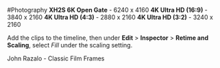 #Photography 
**XH2S 6K Open Gate** - 6240 x 4160
**4K Ultra HD (16:9)** - 3840 x 2160
**4K Ultra HD (4:3)** - 2880 x 2160
**4K Ultra HD (3:2)** - 3240 x 2160

Add the clips to the timeline, then under **Edit** > **Inspector** > **Retime and Scaling**, select *Fill* under the scaling setting.

John Razalo - Classic Film Frames